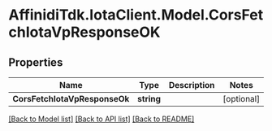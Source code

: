 # AffinidiTdk.IotaClient.Model.CorsFetchIotaVpResponseOK

## Properties

Name | Type | Description | Notes
------------ | ------------- | ------------- | -------------
**CorsFetchIotaVpResponseOk** | **string** |  | [optional] 

[[Back to Model list]](../README.md#documentation-for-models) [[Back to API list]](../README.md#documentation-for-api-endpoints) [[Back to README]](../README.md)


